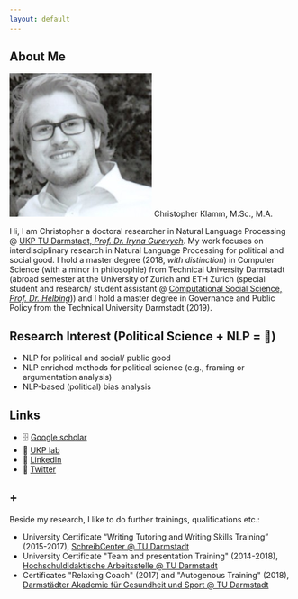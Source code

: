 ```yaml
---
layout: default
---
```


## About Me

<img class="profile-picture" src="chris.jpg">
Christopher Klamm, M.Sc., M.A.

Hi, I am Christopher a doctoral researcher in Natural Language Processing @ [UKP TU Darmstadt, <i>Prof. Dr. Iryna Gurevych</i>](https://www.informatik.tu-darmstadt.de/ukp/ukp_home/about_ukp/index.en.jsp). My work focuses on interdisciplinary research in Natural Language Processing for political and social good. I hold a master degree (2018, <i>with distinction</i>) in Computer Science (with a minor in philosophie) from Technical University Darmstadt (abroad semester at the University of Zurich and ETH Zurich (special student and research/ student assistant @ [Computational Social Science, <i>Prof. Dr. Helbing</i>](http://www.coss.ethz.ch))) and I hold a master degree in Governance and Public Policy from the Technical University Darmstadt (2019).

## Research Interest (Political Science + NLP = 🎉)
* NLP for political and social/ public good
* NLP enriched methods for political science (e.g., framing or argumentation analysis)
* NLP-based (political) bias analysis

## Links
* 🗄 [Google scholar](https://scholar.google.de/citations?hl=de&authuser=1&user=oLSU8LEAAAAJ)
* 🔬 [UKP lab](https://www.informatik.tu-darmstadt.de/ukp/ukp_home/staff_ukp/detailseite_mitarbeiter_1_68224.en.jsp)
* 👥 [LinkedIn](https://www.linkedin.com/in/christopher-klamm-865786b3/)
* 🍿 [Twitter](https://twitter.com/chklamm)

## +
Beside my research, I like to do further trainings, qualifications etc.:
* University Certificate “Writing Tutoring and Writing Skills Training” (2015-2017), [SchreibCenter @ TU Darmstadt](https://www.owl.tu-darmstadt.de/schreibcenter_1/index.de.jsp) 
* University Certificate "Team and presentation Training" (2014-2018), [Hochschuldidaktische Arbeitsstelle @ TU Darmstadt](https://www.hda.tu-darmstadt.de/hda/index.de.jsp)
* Certificates "Relaxing Coach" (2017) and "Autogenous Training" (2018),  [Darmstädter Akademie für Gesundheit und Sport @ TU Darmstadt](https://www.sport.tu-darmstadt.de/dienstleistungen/fortbildungen_ifs.de.jsp)
